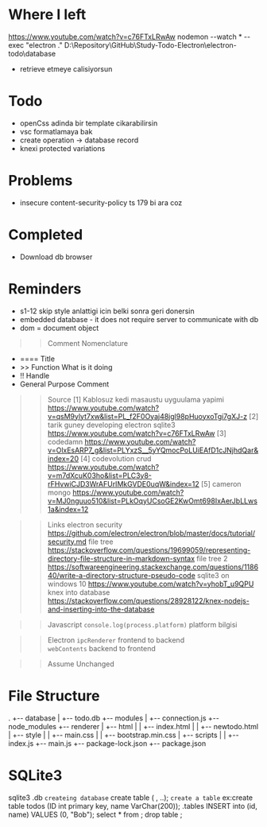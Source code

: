 # Where I left
https://www.youtube.com/watch?v=c76FTxLRwAw
nodemon --watch * --exec "electron ."
D:\Repository\GitHub\Study-Todo-Electron\electron-todo\database
- retrieve etmeye calisiyorsun

# Todo
- openCss adinda bir template cikarabilirsin 
- vsc formatlamaya bak
- create operation -> database record
- knexi protected variations

# Problems
- insecure content-security-policy ts 179 bi ara coz

# Completed
- Download db browser

# Reminders
- s1-12 skip style anlattigi icin belki sonra geri donersin
- embedded database - it does not require server to communicate with db
- dom = document object

>> Comment Nomenclature
- <prefix> ==== Title
- <prefix> >> Function What is it doing
- <prefix> !! Handle
- <prefix> General Purpose Comment

>> Source
[1] Kablosuz kedi masaustu uyguulama yapimi
https://www.youtube.com/watch?v=qsM9ylyt7xw&list=PL_f2F0Oyaj48jgl98pHuoyxoTgi7gXJ-z
[2] tarik guney developing electron sqlite3
https://www.youtube.com/watch?v=c76FTxLRwAw
[3] codedamn
https://www.youtube.com/watch?v=OlxEsARP7_g&list=PLYxzS__5yYQmocPoLUiEAfD1cJNjhdQar&index=20
[4] codevolution crud
https://www.youtube.com/watch?v=m7dXcuK03ho&list=PLC3y8-rFHvwiCJD3WrAFUrIMkGVDE0uqW&index=12
[5] cameron mongo
https://www.youtube.com/watch?v=MJ0nguuo510&list=PLkOqyUCsoGE2KwOmt698IxAerJbLLws1a&index=12

>> Links
electron security
https://github.com/electron/electron/blob/master/docs/tutorial/security.md
file tree
https://stackoverflow.com/questions/19699059/representing-directory-file-structure-in-markdown-syntax
file tree 2
https://softwareengineering.stackexchange.com/questions/118640/write-a-directory-structure-pseudo-code
sqlite3 on windows 10
https://www.youtube.com/watch?v=yhobT_u9QPU
knex into database
https://stackoverflow.com/questions/28928122/knex-nodejs-and-inserting-into-the-database

>> Javascript
`console.log(process.platform)` platform bilgisi

>> Electron
`ipcRenderer` frontend to backend  
`webContents` backend to frontend   

>> Assume Unchanged

# File Structure
.
+-- database
|   +-- todo.db
+-- modules
|   +-- connection.js
+-- node_modules
+-- renderer
|   +-- html
|   |   +-- index.html
|   |   +-- newtodo.html
|   +-- style
|   |   +-- main.css
|   |   +-- bootstrap.min.css
|   +-- scripts
|   |   +-- index.js
+-- main.js
+-- package-lock.json
+-- package.json

# SQLite3

sqlite3 <database>.db `createing database`
create table <tableName> (<colName> <dataType> <param>, ..); `create a table` ex:create table todos (ID int primary key, name VarChar(200));
.tables
INSERT into <tableName> (id, name) VALUES (0, "Bob");
select * from <tableName>;
drop table <tableName>;